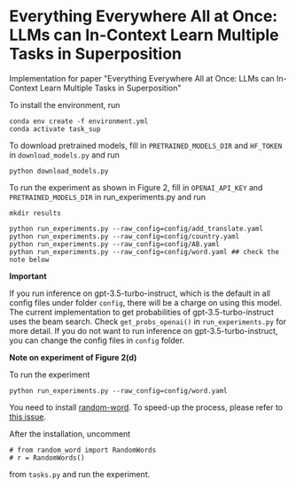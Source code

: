 # Everything Everywhere All at Once: LLMs can In-Context Learn Multiple Tasks in Superposition

Implementation for paper "Everything Everywhere All at Once: LLMs can In-Context Learn Multiple Tasks in Superposition"

To install the environment, run
```
conda env create -f environment.yml
conda activate task_sup
```

To download pretrained models, fill in `PRETRAINED_MODELS_DIR` and `HF_TOKEN` in `download_models.py` and run
```
python download_models.py
```

To run the experiment as shown in Figure 2, fill in `OPENAI_API_KEY` and `PRETRAINED_MODELS_DIR` in run_experiments.py and run
```
mkdir results

python run_experiments.py --raw_config=config/add_translate.yaml
python run_experiments.py --raw_config=config/country.yaml
python run_experiments.py --raw_config=config/AB.yaml
python run_experiments.py --raw_config=config/word.yaml ## check the note below
```

**Important**

If you run inference on gpt-3.5-turbo-instruct, which is the default in all config files under folder `config`, there will be a charge on using this model. The current implementation to get probabilities of gpt-3.5-turbo-instruct uses the beam search. Check `get_probs_openai()` in `run_experiments.py` for more detail. If you do not want to run inference on gpt-3.5-turbo-instruct, you can change the config files in `config` folder.

**Note on experiment of Figure 2(d)**

To run the experiment
```
python run_experiments.py --raw_config=config/word.yaml
```
You need to install [random-word](https://github.com/vaibhavsingh97/random-word). To speed-up the process, please refer to [this issue](https://github.com/vaibhavsingh97/random-word/issues/89).

After the installation, uncomment
```
# from random_word import RandomWords
# r = RandomWords()
```
from `tasks.py` and run the experiment.